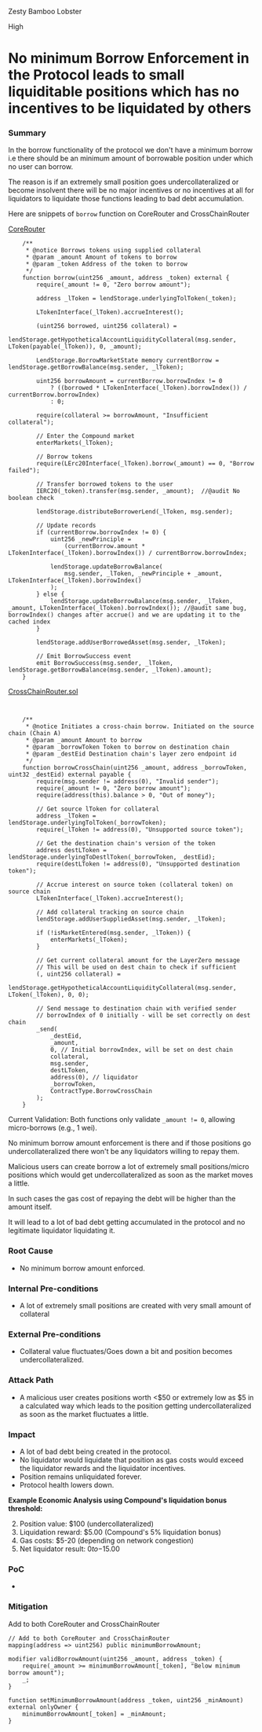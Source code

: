 Zesty Bamboo Lobster

High

# No minimum Borrow Enforcement in the Protocol leads to small liquiditable positions which has no incentives to be liquidated by others

### Summary

In the borrow functionality of the protocol we don't have a minimum borrow i.e there should be an minimum amount of borrowable position under which no user can borrow.

The reason is if an extremely small position goes undercollateralized or become insolvent there will be no major incentives or no incentives at all for liquidators to liquidate those functions leading to bad debt accumulation.


Here are snippets of `borrow` function on CoreRouter and CrossChainRouter

[CoreRouter](https://github.com/sherlock-audit/2025-05-lend-audit-contest/blob/main/Lend-V2/src/LayerZero/CoreRouter.sol#L145)

```solidity
    /**
     * @notice Borrows tokens using supplied collateral
     * @param _amount Amount of tokens to borrow
     * @param _token Address of the token to borrow
     */
    function borrow(uint256 _amount, address _token) external {
        require(_amount != 0, "Zero borrow amount");

        address _lToken = lendStorage.underlyingTolToken(_token);

        LTokenInterface(_lToken).accrueInterest();

        (uint256 borrowed, uint256 collateral) =
            lendStorage.getHypotheticalAccountLiquidityCollateral(msg.sender, LToken(payable(_lToken)), 0, _amount);

        LendStorage.BorrowMarketState memory currentBorrow = lendStorage.getBorrowBalance(msg.sender, _lToken);

        uint256 borrowAmount = currentBorrow.borrowIndex != 0
            ? ((borrowed * LTokenInterface(_lToken).borrowIndex()) / currentBorrow.borrowIndex)
            : 0;

        require(collateral >= borrowAmount, "Insufficient collateral");

        // Enter the Compound market
        enterMarkets(_lToken);

        // Borrow tokens
        require(LErc20Interface(_lToken).borrow(_amount) == 0, "Borrow failed");

        // Transfer borrowed tokens to the user
        IERC20(_token).transfer(msg.sender, _amount);  //@audit No boolean check

        lendStorage.distributeBorrowerLend(_lToken, msg.sender);

        // Update records
        if (currentBorrow.borrowIndex != 0) {
            uint256 _newPrinciple =
                (currentBorrow.amount * LTokenInterface(_lToken).borrowIndex()) / currentBorrow.borrowIndex;

            lendStorage.updateBorrowBalance(
                msg.sender, _lToken, _newPrinciple + _amount, LTokenInterface(_lToken).borrowIndex()
            );
        } else {
            lendStorage.updateBorrowBalance(msg.sender, _lToken, _amount, LTokenInterface(_lToken).borrowIndex()); //@audit same bug, borrowIndex() changes after accrue() and we are updating it to the cached index
        }

        lendStorage.addUserBorrowedAsset(msg.sender, _lToken);

        // Emit BorrowSuccess event
        emit BorrowSuccess(msg.sender, _lToken, lendStorage.getBorrowBalance(msg.sender, _lToken).amount);
    }

```

[CrossChainRouter.sol](https://github.com/sherlock-audit/2025-05-lend-audit-contest/blob/main/Lend-V2/src/LayerZero/CrossChainRouter.sol#L113)



```solidity


    /**
     * @notice Initiates a cross-chain borrow. Initiated on the source chain (Chain A)
     * @param _amount Amount to borrow
     * @param _borrowToken Token to borrow on destination chain
     * @param _destEid Destination chain's layer zero endpoint id
     */
    function borrowCrossChain(uint256 _amount, address _borrowToken, uint32 _destEid) external payable {
        require(msg.sender != address(0), "Invalid sender");
        require(_amount != 0, "Zero borrow amount");
        require(address(this).balance > 0, "Out of money");

        // Get source lToken for collateral
        address _lToken = lendStorage.underlyingTolToken(_borrowToken);
        require(_lToken != address(0), "Unsupported source token");

        // Get the destination chain's version of the token
        address destLToken = lendStorage.underlyingToDestlToken(_borrowToken, _destEid);
        require(destLToken != address(0), "Unsupported destination token");

        // Accrue interest on source token (collateral token) on source chain
        LTokenInterface(_lToken).accrueInterest();

        // Add collateral tracking on source chain
        lendStorage.addUserSuppliedAsset(msg.sender, _lToken);

        if (!isMarketEntered(msg.sender, _lToken)) {
            enterMarkets(_lToken);
        }

        // Get current collateral amount for the LayerZero message
        // This will be used on dest chain to check if sufficient
        (, uint256 collateral) =
            lendStorage.getHypotheticalAccountLiquidityCollateral(msg.sender, LToken(_lToken), 0, 0);

        // Send message to destination chain with verified sender
        // borrowIndex of 0 initially - will be set correctly on dest chain
        _send(
            _destEid,
            _amount,
            0, // Initial borrowIndex, will be set on dest chain
            collateral,
            msg.sender,
            destLToken,
            address(0), // liquidator
            _borrowToken,
            ContractType.BorrowCrossChain
        );
    }
```

Current Validation: Both functions only validate `_amount != 0`, allowing micro-borrows (e.g., 1 wei).


No minimum borrow amount enforcement is there and if those positions go undercollateralized there won't be any liquidators willing to repay them.


Malicious users can create borrow a lot of extremely small positions/micro positions which would get undercollateralized as soon as the market moves a little. 

In such cases the gas cost of repaying the debt will be higher than the amount itself.

It will lead to  a lot of bad debt getting accumulated in the protocol and no legitimate liquidator liquidating it.

### Root Cause

- No minimum borrow amount enforced.

### Internal Pre-conditions

-  A lot of extremely small positions are created with very small amount of collateral


### External Pre-conditions

- Collateral value fluctuates/Goes down a bit and position becomes undercollateralized.

### Attack Path

- A malicious user creates positions worth <$50 or extremely low as $5 in a calculated way which leads to the position getting undercollateralized as soon as the market fluctuates a little.

### Impact

- A lot of bad debt being created in the protocol.
- No liquidator would liquidate that position as gas costs would exceed the liquidator rewards and the liquidator incentives.
- Position remains unliquidated forever.
- Protocol health lowers down.


 **Example Economic Analysis using Compound's liquidation bonus threshold:**


2. Position value: $100 (undercollateralized)
3. Liquidation reward: $5.00 (Compound's 5% liquidation bonus)
4. Gas costs: $5-20 (depending on network congestion)
5. Net liquidator result: $0 to -$15.00

### PoC

- 

### Mitigation

Add to both CoreRouter and CrossChainRouter


```solidity
// Add to both CoreRouter and CrossChainRouter
mapping(address => uint256) public minimumBorrowAmount;

modifier validBorrowAmount(uint256 _amount, address _token) {
    require(_amount >= minimumBorrowAmount[_token], "Below minimum borrow amount");
    _;
}

function setMinimumBorrowAmount(address _token, uint256 _minAmount) external onlyOwner {
    minimumBorrowAmount[_token] = _minAmount;
}
```